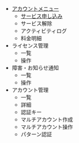 * [アカウントメニュー](common/account/README.md)
  * [サービス申し込み](common/account/service.md)
  * サービス解除
  * アクティビティログ
  * 料金明細
* ライセンス管理
  * 一覧
  * 操作
* 障害・お知らせ通知
  * 一覧
  * 操作
* アカウント管理
  * 一覧
  * 詳細
  * 認証キー
  * マルチアカウント作成
  * マルチアカウント操作
  * パターン認証
